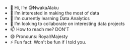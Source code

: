 - 👋 Hi, I’m @NwakaAlaku
- 👀 I’m interested in making the most of data
- 🌱 I’m currently learning Data Analytics
- 💞️ I’m looking to collaborate on interesting data projects
- 📫 How to reach me? DON'T
- 😄 Pronouns: Royal/Majesty
- ⚡ Fun fact: Won't be fun if I told you.

<!---
NwakaAlaku/NwakaAlaku is a ✨ special ✨ repository because its `README.md` (this file) appears on your GitHub profile.
You can click the Preview link to take a look at your changes.
--->
